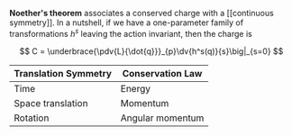 **Noether's theorem** associates a conserved charge with a [[continuous symmetry]]. In a nutshell, if we have a one-parameter family of transformations $h^s$ leaving the action invariant, then the charge is

$$
C = \underbrace{\pdv{L}{\dot{q}}}_{p}\dv{h^s(q)}{s}\big|_{s=0}
$$





|Translation Symmetry|Conservation Law|
|--------------------|----------------|
|Time|Energy|
|Space translation|Momentum|
|Rotation|Angular momentum|
